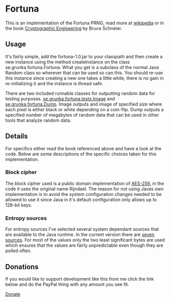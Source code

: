 # Fortuna

This is an implementation of the Fortuna PRNG, read more at [wikipedia](http://en.wikipedia.org/wiki/Fortuna_(PRNG)) or in the book [Cryptographic Engineering](http://www.schneier.com/book-ce.html) by Bruce Schneier.

## Usage

It's fairly simple, add the fortuna-1.0.jar to your classpath and then create a new instance using the method createInstance on the class se.grunka.fortuna.Fortuna. What you get is a subclass of the normal Java Random class so wherever that can be used so can this. You should re-use this instance since creating a new one takes a little while, there is no gain in re-initializing it and the instance is thread safe.

There are two included runnable classes for outputting random data for testing purposes. [se.grunka.fortuna.tests.Image](https://github.com/grunka/Fortuna/blob/master/src/main/java/se/grunka/fortuna/tests/Image.java) and [se.grunka.fortuna.Dump](https://github.com/grunka/Fortuna/blob/master/src/main/java/se/grunka/fortuna/tests/Dump.java). Image outputs and image of specified size where each pixel is either black or white depending on a coin-flip. Dump outputs a specified number of megabytes of random data that can be used in other tools that analyze random data.

## Details

For specifics either read the book referenced above and have a look at the code. Below are some descriptions of the specific choices taken for this implementation.

### Block cipher

The block cipher used is a public domain implementation of [AES-256](http://en.wikipedia.org/wiki/Advanced_Encryption_Standard), in the code it uses the original name Rijndael. The reason for not using Javas own implementation is to avoid the system configuration changes needed to be allowed to use it since Java in it's default configuration only allows up to 128-bit keys.

### Entropy sources

For entropy sources I've selected several system dependant sources that are available to the Java runtime. In the current version there are [seven sources](https://github.com/grunka/Fortuna/tree/master/src/main/java/se/grunka/fortuna/entropy). For most of the values only the two least significant bytes are used which ensures that the values are fairly unpredictable even though they are polled often.

## Donations

If you would like to support development like this from me click the link below and do the PayPal thing with any amount you see fit.

[Donate](https://www.paypal.com/cgi-bin/webscr?cmd=_donations&business=S5LTB8U3LVPSQ&lc=SE&item_name=Grunka%2ese&currency_code=SEK&bn=PP%2dDonationsBF%3abtn_donateCC_LG%2egif%3aNonHosted)
